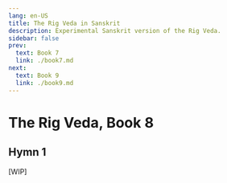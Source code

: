 ```yaml
---
lang: en-US
title: The Rig Veda in Sanskrit
description: Experimental Sanskrit version of the Rig Veda.
sidebar: false
prev:
  text: Book 7
  link: ./book7.md
next:
  text: Book 9
  link: ./book9.md
---
```


# The Rig Veda, Book 8

## Hymn 1
[WIP]
